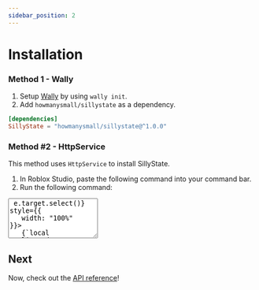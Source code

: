 ```yaml
---
sidebar_position: 2
---
```


# Installation

### Method 1 - Wally

1. Setup [Wally](https://wally.run/) by using `wally init`.
2. Add `howmanysmall/sillystate` as a dependency.

```toml
[dependencies]
SillyState = "howmanysmall/sillystate@^1.0.0"
```

### Method #2 - HttpService

This method uses `HttpService` to install SillyState.

1. In Roblox Studio, paste the following command into your command bar.
2. Run the following command:

<textarea readonly rows="5" onClick={e => e.target.select()} style={{
   width: "100%"
}}>
   {`local ReplicatedStorage = game:GetService("ReplicatedStorage")
local HttpService = game:GetService("HttpService")
local HttpEnabled = HttpService.HttpEnabled
local REPOSITORY_NAME = "SillyState"
HttpService.HttpEnabled = true
local function RequestAsync(RequestDictionary)
	return HttpService:RequestAsync(RequestDictionary)
end
local function GetAsync(Url, Headers)
	Headers["cache-control"] = "no-cache"
	local Success, ResponseDictionary = pcall(RequestAsync, {
		Headers = Headers;
		Method = "GET";
		Url = Url;
	})
	if Success then
		if ResponseDictionary.Success then
			return ResponseDictionary.Body
		else
			return false, string.format("HTTP %*: %*", ResponseDictionary.StatusCode, ResponseDictionary.StatusMessage)
		end
	else
		return false, ResponseDictionary
	end
end
local function Initify(Root)
	local InitFile = Root:FindFirstChild("init") or Root:FindFirstChild("init.lua") or Root:FindFirstChild("init.client.lua") or Root:FindFirstChild("init.server.lua")
	if InitFile then
		InitFile.Name = Root.Name
		InitFile.Parent = Root.Parent
		for _, Child in Root:GetChildren() do
			Child.Parent = InitFile
		end
		Root:Destroy()
		Root = InitFile
	end
	for _, Child in Root:GetChildren() do
		Initify(Child)
	end
	return Root
end
local FilesList = HttpService:JSONDecode(assert(GetAsync(
	string.format("https://api.github.com/repos/howmanysmall/%*/contents/src", REPOSITORY_NAME),
	{accept = "application/vnd.github.v3+json"}
)))
local Package = Instance.new("Folder")
Package.Name = REPOSITORY_NAME
for _, FileData in FilesList do
	local ModuleScript = Instance.new("ModuleScript")
	ModuleScript.Name = tostring(string.match(FileData.name, "(%w+)%.lua"))
	local Success, Source = GetAsync(FileData.download_url, {})
	if not Success then
		ModuleScript.Source = string.format("--[===[%*]===]", tostring(Source))
	else
		ModuleScript.Source = tostring(Success)
	end
	ModuleScript.Parent = Package
end
Package.Parent = ReplicatedStorage
Initify(Package)
HttpService.HttpEnabled = HttpEnabled`}
</textarea>

## Next

Now, check out the [API reference](/api/SillyState)!